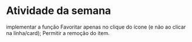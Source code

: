 # Atividade da semana

implementar a função Favoritar apenas no clique do ícone (e não ao clicar na linha/card);
Permitir a remoção do item.
